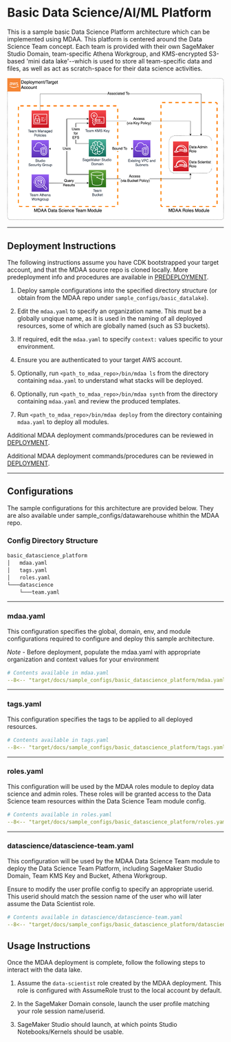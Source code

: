 # Basic Data Science/AI/ML Platform

This is a sample basic Data Science Platform architecture which can be implemented using MDAA. This platform is centered around the Data Science Team concept. Each team is provided with their own SageMaker Studio Domain, team-specific Athena Workgroup, and KMS-encrypted S3-based 'mini data lake'--which is used to store all team-specific data and files, as well as act as scratch-space for their data science activities.

![DataScience](docs/datascience.png)

***

## Deployment Instructions

The following instructions assume you have CDK bootstrapped your target account, and that the MDAA source repo is cloned locally.
More predeployment info and procedures are available in [PREDEPLOYMENT](../../PREDEPLOYMENT.md).

1. Deploy sample configurations into the specified directory structure (or obtain from the MDAA repo under `sample_configs/basic_datalake`).

2. Edit the `mdaa.yaml` to specify an organization name. This must be a globally unqique name, as it is used in the naming of all deployed resources, some of which are globally named (such as S3 buckets).

3. If required, edit the `mdaa.yaml` to specify `context:` values specific to your environment.

4. Ensure you are authenticated to your target AWS account.

5. Optionally, run `<path_to_mdaa_repo>/bin/mdaa ls` from the directory containing `mdaa.yaml` to understand what stacks will be deployed.

6. Optionally, run `<path_to_mdaa_repo>/bin/mdaa synth` from the directory containing `mdaa.yaml` and review the produced templates.

7. Run `<path_to_mdaa_repo>/bin/mdaa deploy` from the directory containing `mdaa.yaml` to deploy all modules.

Additional MDAA deployment commands/procedures can be reviewed in [DEPLOYMENT](../../DEPLOYMENT.md).

Additional MDAA deployment commands/procedures can be reviewed in [DEPLOYMENT](../../DEPLOYMENT.md).

***

## Configurations

The sample configurations for this architecture are provided below. They are also available under sample_configs/datawarehouse whithin the MDAA repo.

### Config Directory Structure

```bash
basic_datascience_platform
│   mdaa.yaml
│   tags.yaml
│   roles.yaml
└───datascience
    └───team.yaml
```

***

### mdaa.yaml

This configuration specifies the global, domain, env, and module configurations required to configure and deploy this sample architecture.

*Note* - Before deployment, populate the mdaa.yaml with appropriate organization and context values for your environment

```yaml
# Contents available in mdaa.yaml
--8<-- "target/docs/sample_configs/basic_datascience_platform/mdaa.yaml"
```

***

### tags.yaml

This configuration specifies the tags to be applied to all deployed resources.

```yaml
# Contents available in tags.yaml
--8<-- "target/docs/sample_configs/basic_datascience_platform/tags.yaml"
```

***

### roles.yaml

This configuration will be used by the MDAA roles module to deploy data science and admin roles. These roles will be granted access to the Data Science team resources within the Data Science Team module config.

```yaml
# Contents available in roles.yaml
--8<-- "target/docs/sample_configs/basic_datascience_platform/roles.yaml"
```

***

### datascience/datascience-team.yaml

This configuration will be used by the MDAA Data Science Team module to deploy the Data Science Team Platform, including SageMaker Studio Domain, Team KMS Key and Bucket, Athena Workgroup.

Ensure to modify the user profile config to specify an appropriate userid. This userid should match the session name of the user who will later assume the Data Scientist role.

```yaml
# Contents available in datascience/datascience-team.yaml
--8<-- "target/docs/sample_configs/basic_datascience_platform/datascience/datascience-team.yaml"
```

## Usage Instructions

Once the MDAA deployment is complete, follow the following steps to interact with the data lake.

1. Assume the `data-scientist` role created by the MDAA deployment. This role is configured with AssumeRole trust to the local account by default.

2. In the SageMaker Domain console, launch the user profile matching your role session name/userid.

3. SageMaker Studio should launch, at which points Studio Notebooks/Kernels should be usable.
